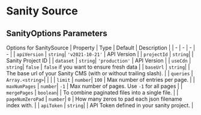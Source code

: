 # Sanity Source


## SanityOptions Parameters
Options for SanitySource
| Property | Type | Default | Description |
| - | - | - | - |
| <a name="module_sanity-source.SanityOptions+apiVersion">`apiVersion`</a> |  <code>string</code>|  <code>'v2021-10-21'</code>  | API Version |
| <a name="module_sanity-source.SanityOptions+projectId">`projectId`</a> |  <code>string</code>|  | Sanity Project ID |
| <a name="module_sanity-source.SanityOptions+dataset">`dataset`</a> |  <code>string</code>|  <code>'production'</code>  | API Version |
| <a name="module_sanity-source.SanityOptions+useCdn">`useCdn`</a> |  <code>string</code>|  <code>false</code>  | `false` if you want to ensure fresh data |
| <a name="module_sanity-source.SanityOptions+baseUrl">`baseUrl`</a> |  <code>string</code>|  | The base url of your Sanity CMS (with or without trailing slash). |
| <a name="module_sanity-source.SanityOptions+queries">`queries`</a> |  <code>Array.&lt;string&gt;</code>|  |  |
| <a name="module_sanity-source.SanityOptions+limit">`limit`</a> |  <code>number</code>|  <code>100</code>  | Max number of entries per page. |
| <a name="module_sanity-source.SanityOptions+maxNumPages">`maxNumPages`</a> |  <code>number</code>|  <code>-1</code>  | Max number of pages. Use `-1` for all pages |
| <a name="module_sanity-source.SanityOptions+mergePages">`mergePages`</a> |  <code>boolean</code>|  | To combine paginated files into a single file. |
| <a name="module_sanity-source.SanityOptions+pageNumZeroPad">`pageNumZeroPad`</a> |  <code>number</code>|  <code>0</code>  | How many zeros to pad each json filename index with. |
| <a name="module_sanity-source.SanityOptions+apiToken">`apiToken`</a> |  <code>string</code>|  | API Token defined in your sanity project. |
